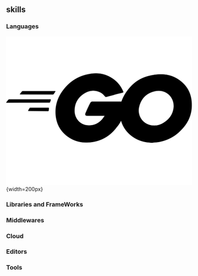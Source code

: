 ## skills

### Languages

![golang](./icons/golang.svg){width=200px}

### Libraries and FrameWorks

### Middlewares

### Cloud

### Editors

### Tools
